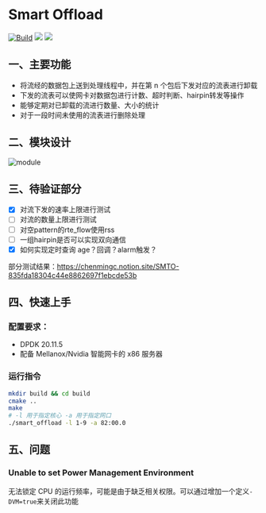 # Smart Offload

[![Build](https://github.com/chen622/smart_offload/actions/workflows/build.yml/badge.svg)](https://github.com/chen622/smart_offload/actions/workflows/build.yml)
[![](https://img.shields.io/badge/%E6%96%87%E6%A1%A3-%E4%B8%AD%E6%96%87%E7%89%88-blue)](https://github.com/chen622/smart_offload/blob/main/README-ZH.md)
[![](https://img.shields.io/badge/document-English-blue)](https://github.com/chen622/smart_offload/blob/main/README.md)

## 一、主要功能

- 将流经的数据包上送到处理线程中，并在第 n 个包后下发对应的流表进行卸载
- 下发的流表可以使网卡对数据包进行计数、超时判断、hairpin转发等操作
- 能够定期对已卸载的流进行数量、大小的统计
- 对于一段时间未使用的流表进行删除处理

## 二、模块设计

![module](https://img.ccm.ink/smart_offload.jpg)

## 三、待验证部分

- [x]  对流下发的速率上限进行测试
- [ ]  对流的数量上限进行测试
- [ ]  对空pattern的rte_flow使用rss
- [ ]  一组hairpin是否可以实现双向通信
- [x]  如何实现定时查询 age？回调？alarm触发？

部分测试结果：https://chenmingc.notion.site/SMTO-835fda18304c44e8862697f1ebcde53b

## 四、快速上手

### 配置要求：
- DPDK 20.11.5
- 配备 Mellanox/Nvidia 智能网卡的 x86 服务器

### 运行指令
```bash
mkdir build && cd build
cmake ..
make
# -l 用于指定核心 -a 用于指定网口
./smart_offload -l 1-9 -a 82:00.0
```

## 五、问题

### Unable to set Power Management Environment

无法锁定 CPU 的运行频率，可能是由于缺乏相关权限。可以通过增加一个定义`-DVM=true`来关闭此功能